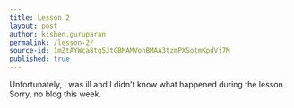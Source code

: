 ```yaml
---
title: Lesson 2
layout: post
author: kishen.guruparan
permalink: /lesson-2/
source-id: 1mZtAYWca8tq5JtGBMAMVonBMAA3tzmPXSotmKpdVj7M
published: true
---
```

Unfortunately, I was ill and I didn't know what happened during the lesson. Sorry, no blog this week.

